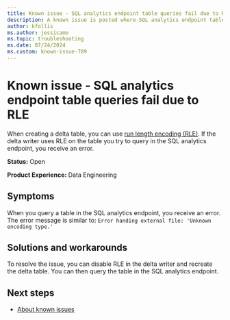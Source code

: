 ```yaml
---
title: Known issue - SQL analytics endpoint table queries fail due to RLE
description: A known issue is posted where SQL analytics endpoint table queries fail due to RLE.
author: kfollis
ms.author: jessicamo
ms.topic: troubleshooting  
ms.date: 07/24/2024
ms.custom: known-issue-789
---
```


# Known issue - SQL analytics endpoint table queries fail due to RLE

When creating a delta table, you can use [run length encoding (RLE)](https://en.wikipedia.org/wiki/Run-length_encoding). If the delta writer uses RLE on the table you try to query in the SQL analytics endpoint, you receive an error.

**Status:** Open

**Product Experience:** Data Engineering

## Symptoms

When you query a table in the SQL analytics endpoint, you receive an error. The error message is similar to: `Error handing external file: 'Unknown encoding type.'`

## Solutions and workarounds

To resolve the issue, you can disable RLE in the delta writer and recreate the delta table. You can then query the table in the SQL analytics endpoint.

## Next steps

- [About known issues](https://support.fabric.microsoft.com/known-issues)
